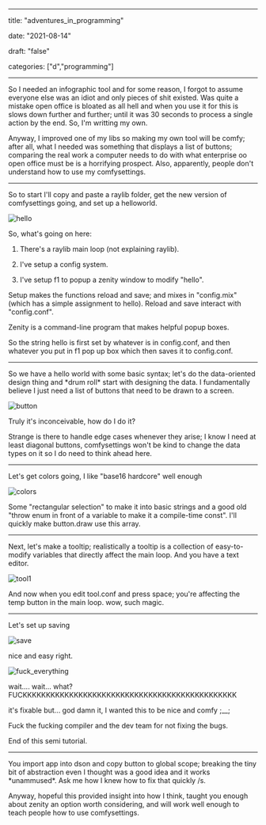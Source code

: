 
---

title: "adventures\_in\_programming"

date: "2021-08-14"

draft: "false"

categories: ["d","programming"]

---


So I needed an infographic tool and for some reason, I forgot to assume everyone else was an idiot and only pieces of shit existed. Was quite a mistake open office is bloated as all hell and when you use it for this is slows down further and further; until it was 30 seconds to process a single action by the end. So, I'm writting my own.

Anyway, I improved one of my libs so making my own tool will be comfy; after all, what I needed was something that displays a list of buttons; comparing the real work a computer needs to do with what enterprise oo open office must be is a horrifying prospect. Also, apparently, people don't understand how to use my comfysettings.

----

So to start I'll copy and paste a raylib folder, get the new version of comfysettings going, and set up a helloworld.

![hello](/images/hello.png)

So, what's going on here:

1. There's a raylib main loop (not explaining raylib).

2. I've setup a config system.

3. I've setup f1 to popup a zenity window to modify "hello".

Setup makes the functions reload and save; and mixes in "config.mix"(which has a simple assignment to hello). Reload and save interact with "config.conf".

Zenity is a command-line program that makes helpful popup boxes.

So the string hello is first set by whatever is in config.conf, and then whatever you put in f1 pop up box which then saves it to config.conf.

---

So we have a hello world with some basic syntax; let's do the data-oriented design thing and \*drum roll\* start with designing the data. I fundamentally believe I just need a list of buttons that need to be drawn to a screen.

![button](/images/button.png)

Truly it's inconceivable, how do I do it?

Strange is there to handle edge cases whenever they arise; I know I need at least diagonal buttons, comfysettings won't be kind to change the data types on it so I do need to think ahead here.

---

Let's get colors going, I like "base16 hardcore" well enough

![colors](/images/colors.png)

Some "rectangular selection" to make it into basic strings and a good old "throw enum in front of a variable to make it a compile-time const". I'll quickly make button.draw use this array.

---

Next, let's make a tooltip; realistically a tooltip is a collection of easy-to-modify variables that directly affect the main loop. And you have a text editor.

![tool1](/images/tool1.png)

And now when you edit tool.conf and press space; you're affecting the temp button in the main loop. wow, such magic.

---

Let's set up saving

![save](/images/save.png)

nice and easy right.

![fuck_everything](/images/fuck_everything.png)

wait.... wait... what? FUCKKKKKKKKKKKKKKKKKKKKKKKKKKKKKKKKKKKKKKKKKKKKKK

it's fixable but... god damn it, I wanted this to be nice and comfy ;\_\_;

Fuck the fucking compiler and the dev team for not fixing the bugs.

End of this semi tutorial.

---

You import app into dson and copy button to global scope; breaking the tiny bit of abstraction even I thought was a good idea and it works \*unammused\*. Ask me how I knew how to fix that quickly /s.

Anyway, hopeful this provided insight into how I think, taught you enough about zenity an option worth considering, and will work well enough to teach people how to use comfysettings.